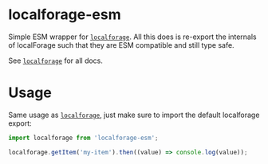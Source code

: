 # localforage-esm

Simple ESM wrapper for [`localforage`](https://www.npmjs.com/localforage). All this does is re-export the internals of localForage such that they are ESM compatible and still type safe.

See [`localforage`](https://www.npmjs.com/localforage) for all docs.

# Usage

Same usage as [`localforage`](https://www.npmjs.com/localforage), just make sure to import the default localforage export:

<!-- example-link: src/readme-examples/usage.example.ts  -->

```TypeScript
import localforage from 'localforage-esm';

localforage.getItem('my-item').then((value) => console.log(value));
```
